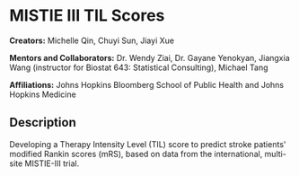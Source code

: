 # MISTIE III TIL Scores

**Creators:** Michelle Qin, Chuyi Sun, Jiayi Xue

**Mentors and Collaborators:** Dr. Wendy Ziai, Dr. Gayane Yenokyan, Jiangxia Wang (instructor for Biostat 643: Statistical Consulting), Michael Tang

**Affiliations:** Johns Hopkins Bloomberg School of Public Health and Johns Hopkins Medicine

## Description

Developing a Therapy Intensity Level (TIL) score to predict stroke patients' modified Rankin scores (mRS), based on data from the international, multi-site MISTIE-III trial.


